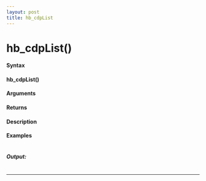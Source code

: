 ```yaml
---
layout: post
title: hb_cdpList
---
```


# hb_cdpList()


#### Syntax

#### hb_cdpList()

#### Arguments

#### Returns

#### Description

#### Examples

```

```

##### Output:

```

```

---